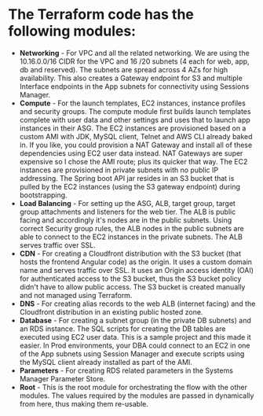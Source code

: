# The Terraform code has the following modules: 
* **Networking** - For VPC and all the related networking. We are using the 10.16.0.0/16 CIDR for the VPC and 16 /20 subnets (4 each for web, app, db and reserved). The subnets are spread across 4 AZs for high availability. This also creates a Gateway endpoint for S3 and multiple Interface endpoints in the App subnets for connectivity using Sessions Manager.
* **Compute** - For the launch templates, EC2 instances, instance profiles and security groups. The compute module first builds launch templates complete with user data and other settings and uses that to launch app instances in their ASG. The EC2 instances are provisioned based on a custom AMI with JDK, MySQL client, Telnet and AWS CLI already baked in. If you like, you could provision a NAT Gateway and install all of these dependencies using EC2 user data instead. NAT Gateways are super expensive so I chose the AMI route; plus its quicker that way. The EC2 instances are provisioned in private subnets with no public IP addressing. The Spring boot API jar resides in an S3 bucket that is pulled by the EC2 instances (using the S3 gateway endpoint) during bootstrapping.
* **Load Balancing** -  For setting up the ASG, ALB, target group, target group attachments and listeners for the web tier. The ALB is public facing and accordingly it's nodes are in the public subnets. Using correct Security group rules, the ALB nodes in the public subnets are able to connect to the EC2 instances in the private subnets. The ALB serves traffic over SSL. 
* **CDN** -  For creating a Cloudfront distribution with the S3 bucket (that hosts the frontend Angular code) as the origin. It uses a custom domain name and serves traffic over SSL. It uses an Origin access identity (OAI) for authenticated access to the S3 bucket, thus the S3 bucket policy didn't have to allow public access. The S3 bucket is created manually and not managed using Terraform.
* **DNS** - For creating alias records to the web ALB (internet facing) and the Cloudfront distribution in an existing public hosted zone. 
* **Database** - For creating a subnet group (in the private DB subnets) and an RDS instance. The SQL scripts for creating the DB tables are executed using EC2 user data. This is a sample project and this made it easier. In Prod environments, your DBA could connect to an EC2 in one of the App subnets using Session Manager and execute scripts using the MySQL client already installed as part of the AMI.
* **Parameters** - For creating RDS related parameters in the Systems Manager Parameter Store. 
* **Root** - This is the root module for orchestrating the flow with the other modules. The values required by the modules are passed in dynamically from here, thus making them re-usable. 
